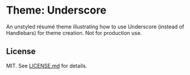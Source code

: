 Theme: Underscore
=================
An unstyled résumé theme illustrating how to use Underscore (instead of
Handlebars) for theme creation. Not for production use.

## License

MIT. See [LICENSE.md][lic] for details.

[lic]: https://github.com/fluentdesk/fresh-themes/blob/master/LICENSE.md
